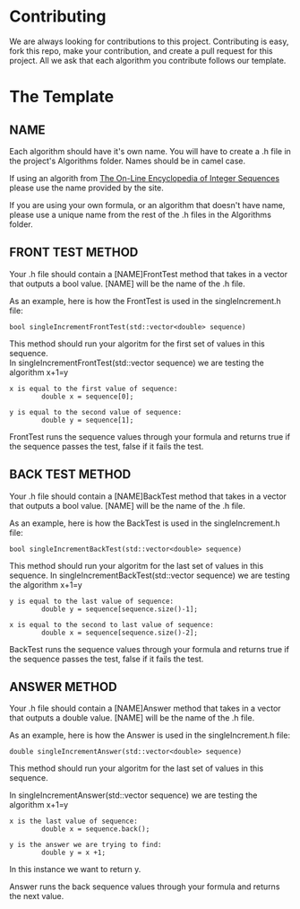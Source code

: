 Contributing 
============================

We are always looking for contributions to this project.  Contributing is easy, fork this repo, make your contribution, and create a pull request for this project.  All we ask that each algorithm you contribute follows our template.

The Template
============================

NAME
------
Each algorithm should have it's own name.  You will have to create a .h file in the project's Algorithms folder. Names should be in camel case.

If using an algorith  from [The On-Line Encyclopedia of Integer Sequences](https://github.com/razmathegreat/IntegerCounter/blob/master/oeis.org) please use the  name provided by the site.  

If you are using your own formula, or an algorithm that doesn't have name, please use a unique name from the rest of the .h files in the Algorithms folder.


FRONT TEST METHOD
-------------------

Your .h file should contain a [NAME]FrontTest method that takes in a vector<double> that outputs a bool value. [NAME] will be the name of the .h file.

As an example, here is how the FrontTest is used in the singleIncrement.h file:

	bool singleIncrementFrontTest(std::vector<double> sequence)

This method should run your algoritm for the first set of values in this sequence.  	
In singleIncrementFrontTest(std::vector<double> sequence) we are testing the algorithm x+1=y

	x is equal to the first value of sequence:
			double x = sequence[0];
			
	y is equal to the second value of sequence:
			double y = sequence[1];

FrontTest runs the sequence values through your formula and returns true if the sequence passes the test, false if it fails the test.

BACK TEST METHOD
------------------

Your .h file should contain a [NAME]BackTest method that takes in a vector<double> that outputs a bool value. [NAME] will be the name of the .h file.

As an example, here is how the BackTest is used in the singleIncrement.h file:

	bool singleIncrementBackTest(std::vector<double> sequence)

This method should run your algoritm for the last set of values in this sequence.  	In singleIncrementBackTest(std::vector<double> sequence) we are testing the algorithm x+1=y

	y is equal to the last value of sequence:
			double y = sequence[sequence.size()-1];
			
	x is equal to the second to last value of sequence:
			double x = sequence[sequence.size()-2];

BackTest runs the sequence values through your formula and returns true if the sequence passes the test, false if it fails the test.


ANSWER METHOD
----------------

Your .h file should contain a [NAME]Answer method that takes in a vector<double> that outputs a double value. [NAME] will be the name of the .h file.

As an example, here is how the Answer is used in the singleIncrement.h file:

	double singleIncrementAnswer(std::vector<double> sequence)

This method should run your algoritm for the last set of values in this sequence.  	

In singleIncrementAnswer(std::vector<double> sequence) we are testing the algorithm x+1=y

	x is the last value of sequence:
			double x = sequence.back();
			
	y is the answer we are trying to find:
			double y = x +1;

In this instance we want to return y.
	

Answer runs the back sequence values through your formula and returns the next value.
